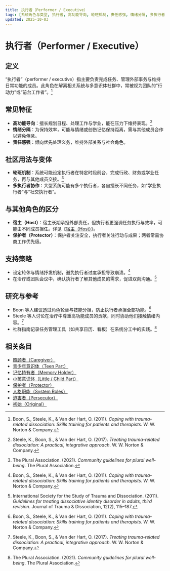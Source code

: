 ```yaml
---
title: 执行者（Performer / Executive）
tags: [系统角色与类型, 执行者, 高功能导向, 轮班机制, 责任感强, 情绪分隔, 多执行者协作, 常见特征]
updated: 2025-10-03
---
```


# 执行者（Performer / Executive）

## 定义

“执行者”（performer / executive）指主要负责完成任务、管理外部事务与维持日常功能的成员。此角色在解离相关系统与多意识体社群中，常被视为团队的“行动力”或“前台工作者”。[^boon2011]

## 常见特征

- **高功能导向**：擅长规划日程、处理工作与学业，能在压力下维持表现。[^steele2017]
- **情绪分隔**：为保持效率，可能与情绪或创伤记忆保持距离，需与其他成员合作以避免倦怠。
- **责任感强**：倾向优先处理义务，维持外部关系与社会角色。

## 社区用法与变体

- **轮班机制**：系统可能设定执行者在特定时段前台，完成行政、财务或学业任务，再与其他成员交接。[^thepluralassociation2021]
- **多执行者协作**：大型系统可能有多个执行者，各自擅长不同任务，如“学业执行者”与“社交执行者”。

## 与其他角色的区分

- **宿主（Host）**：宿主长期承担外部责任，但执行者更强调任务执行与效率，可能由不同成员担任。详见《[宿主（Host）](entries/Host.md)》。
- **保护者（Protector）**：保护者关注安全，执行者关注行动与成果；两者常需协商工作优先级。

## 支持策略

- 设定轮休与情绪抒发机制，避免执行者过度承担导致崩溃。[^boon2011]
- 在治疗或团队会议中，确认执行者了解其他成员的需求，促进双向沟通。[^isstd2011]

## 研究与参考

- Boon 等人建议透过角色轮替与技能分担，防止执行者承担全部功能。[^boon2011]
- Steele 等人讨论在治疗中尊重高功能成员的贡献，同时协助他们接触情绪内容。[^steele2017]
- 社群指南记录任务管理工具（如共享日历、看板）在系统分工中的实践。[^thepluralassociation2021]

[^boon2011]: Boon, S., Steele, K., & Van der Hart, O. (2011). *Coping with trauma-related dissociation: Skills training for patients and therapists*. W. W. Norton & Company.
[^steele2017]: Steele, K., Boon, S., & Van der Hart, O. (2017). *Treating trauma-related dissociation: A practical, integrative approach*. W. W. Norton & Company.
[^thepluralassociation2021]: The Plural Association. (2021). *Community guidelines for plural well-being*. The Plural Association.
[^isstd2011]: International Society for the Study of Trauma and Dissociation. (2011). *Guidelines for treating dissociative identity disorder in adults, third revision*. Journal of Trauma & Dissociation, 12(2), 115–187.

## 相关条目

- [照顾者（Caregiver）](/entries/Caregiver.md)
- [青少年意识体（Teen Part）](/entries/Teen.md)
- [记忆持有者（Memory Holder）](/entries/Memory-Holder.md)
- [小孩意识体（Little / Child Part）](/entries/Little.md)
- [保护者（Protector）](/entries/Protector.md)
- [人格职能（System Roles）](/entries/System-Roles.md)
- [迫害者（Persecutor）](/entries/Persecutor.md)
- [初始（Original）](/entries/Original.md)
